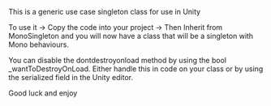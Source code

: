 This is a generic use case singleton class for use in Unity

To use it -> Copy the code into your project -> Then Inherit from MonoSingleton<yourclassname> and you will now have a class that will be a singleton with Mono behaviours.

You can disable the dontdestroyonload method by using the bool _wantToDestroyOnLoad. 
Either handle this in code on your class or by using the serialized field in the Unity editor.

Good luck and enjoy

